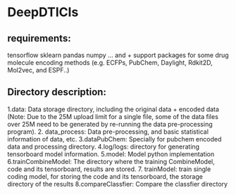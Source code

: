 # DeepDTICls
## requirements:

tensorflow
sklearn
pandas
numpy
...
and + support packages for some drug molecule encoding methods (e.g.  ECFPs, PubChem, Daylight, Rdkit2D, Mol2vec, and ESPF..)

## Directory description:
1.data: Data storage directory, including the original data + encoded data (Note: Due to the 25M upload limit for a single file, some of the data files over 25M need to be generated by re-running the data pre-processing program).
2. data_process: Data pre-processing, and basic statistical information of data, etc.
3.dataPubChem: Specially for pubchem encoded data and processing directory.
4.log/logs: directory for generating tensorboard model information.
5.model: Model python implementation
6.trainCombineModel: The directory where the training CombineModel, code and its tensorboard, results are stored.
7. trainModel: train single coding model, for storing the code and its tensorboard, the storage directory of the results
8.compareClassfier: Compare the classfier directory
